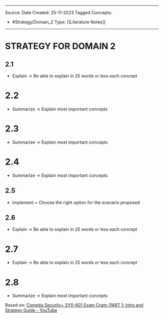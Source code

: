 - - -
Source:
Date Created:  25-11-2023
Tagged Concepts:
- #Strategy/Domain_2
Type: [[Literature Notes]]
- - -
# STRATEGY FOR DOMAIN 2
## 2.1
- Explain → Be able to explain in 25 words or less each concept
# 2.2
- Summarize → Explain most important concepts
# 2.3
- Summarize → Explain most important concepts
# 2.4
-  Summarize → Explain most important concepts
## 2.5
- Implement = Choose the right option for the scenario proposed
## 2.6
- Explain → Be able to explain in 25 words or less each concept
# 2.7
- Explain → Be able to explain in 25 words or less each concept
# 2.8
- Summarize → Explain most important concepts


Based on: [Comptia Security+ SY0-601 Exam Cram: PART 1: Intro and Strategy Guide - YouTube](https://www.youtube.com/watch?v=UnPlkq2waKU&list=PL7XJSuT7Dq_VD3eHXQf3Ld2ceBSFCayns&index=2)